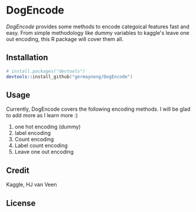 DogEncode
================

*DogEncode* provides some methods to encode categoical features fast and easy. From simple methodology like dummy variables to kaggle's leave one out encoding, this R package will cover them all.   


## Installation

```s
# install.packages("devtools")
devtools::install_github("germayneng/DogEncode")
```
## Usage

Currently, DogEncode covers the following encoding methods. I will be glad to add more as I learn more :) 
1) one hot encoding (dummy)
2) label encoding 
3) Count encoding 
4) Label count encoding 
5) Leave one out encoding

## Credit 

Kaggle, HJ van Veen 

## License 
